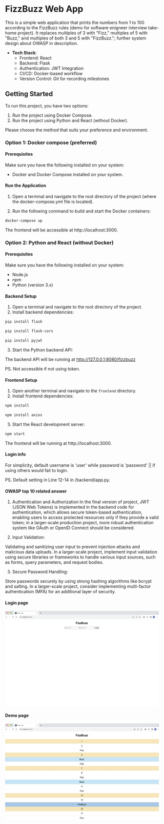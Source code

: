 # FizzBuzz Web App

This is a simple web application that prints the numbers from 1 to 100 according to the FizzBuzz rules (demo for software enigneer interview take-home project). It replaces multiples of 3 with "Fizz," multiples of 5 with "Buzz," and multiples of both 3 and 5 with "FizzBuzz."; further system design about OWASP in description.

- **Tech Stack**:
  - Frontend: React
  - Backend: Flask
  - Authentication: JWT Integration
  - CI/CD: Docker-based workflow
  - Version Control: Git for recording milestones

## Getting Started

To run this project, you have two options:

1. Run the project using Docker Compose.
2. Run the project using Python and React (without Docker).

Please choose the method that suits your preference and environment.

### Option 1: Docker compose (preferred)

#### Prerequisites

Make sure you have the following installed on your system:

- Docker and Docker Compose installed on your system.

#### Run the Application

1. Open a terminal and navigate to the root directory of the project (where the docker-compose.yml file is located).

2. Run the following command to build and start the Docker containers:

```bash
docker-compose up
```

The frontend will be accessible at http://localhost:3000.

### Option 2: Python and React (without Docker)

#### Prerequisites

Make sure you have the following installed on your system:

- Node.js
- npm
- Python (version 3.x)

#### Backend Setup

1. Open a terminal and navigate to the root directory of the project.
2. Install backend dependencies:

```bash
pip install flask
```

```bash
pip install flask-cors
```

```bash
pip install pyjwt
```

3. Start the Python backend API:

The backend API will be running at http://127.0.0.1:8080/fizzbuzz

PS. Not accessible if not using token.

#### Frontend Setup

1. Open another terminal and navigate to the `frontend` directory.
2. Install frontend dependencies:

```bash
npm install
```

```bash
npm install axios
```

3. Start the React development server:

```bash
npm start
```
The frontend will be running at http://localhost:3000.

#### Login info

For simplicity, default username is 'user' while password is 'password' || if using others would fail to login.

PS. Default setting in Line 12-14 in /backend/app.py.

#### OWASP top 10 related answer
1. Authentication and Authorization
In the final version of project, JWT (JSON Web Tokens) is implemented in the backend code for authentication, which allows secure token-based authentication, enabling users to access protected resources only if they provide a valid token; in a larger-scale production project, more robust authentication system like OAuth or OpenID Connect should be considered. 

2. Input Validation:

Validating and sanitizing user input to prevent injection attacks and malicious data uploads. In a larger-scale project, implement input validation using secure libraries or frameworks to handle various input sources, such as forms, query parameters, and request bodies.

3. Secure Password Handling:

Store passwords securely by using strong hashing algorithms like bcrypt and salting.
In a larger-scale project, consider implementing multi-factor authentication (MFA) for an additional layer of security.

#### Login page

![Alt Text](login.png)

#### Demo page

![Alt Text](demo.png)
